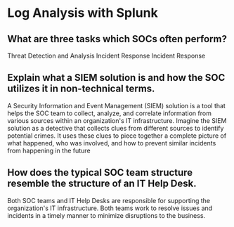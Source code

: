 # Log Analysis with Splunk

## What are three tasks which SOCs often perform?
Threat Detection and Analysis
Incident Response
Incident Response

## Explain what a SIEM solution is and how the SOC utilizes it in non-technical terms.
A Security Information and Event Management (SIEM) solution is a tool that helps the SOC team to collect, analyze, and correlate information from various sources within an organization's IT infrastructure.
Imagine the SIEM solution as a detective that collects clues from different sources to identify potential crimes. It uses these clues to piece together a complete picture of what happened, who was involved, and how to prevent similar incidents from happening in the future
## How does the typical SOC team structure resemble the structure of an IT Help Desk.
Both SOC teams and IT Help Desks are responsible for supporting the organization's IT infrastructure.
Both teams work to resolve issues and incidents in a timely manner to minimize disruptions to the business.